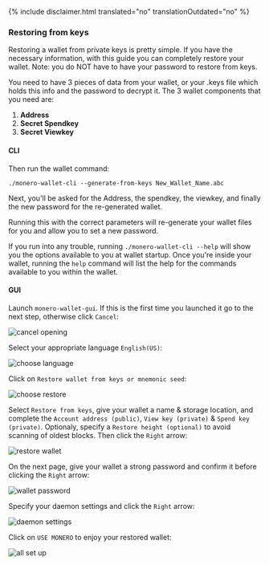 {% include disclaimer.html translated="no" translationOutdated="no" %}

### Restoring from keys

Restoring a wallet from private keys is pretty simple. If you have the necessary information, with this guide you can completely restore your wallet. Note: you do NOT have to have your password to restore from keys.

You need to have 3 pieces of data from your wallet, or your .keys file which holds this info and the password to decrypt it. The 3 wallet components that you need are:

1. **Address**
2. **Secret Spendkey**
3. **Secret Viewkey**


#### CLI

Then run the wallet command:

`./monero-wallet-cli --generate-from-keys New_Wallet_Name.abc`

Next, you'll be asked for the Address, the spendkey, the viewkey, and finally the new password for the re-generated wallet.

Running this with the correct parameters will re-generate your wallet files for you and allow you to set a new password.

If you run into any trouble, running `./monero-wallet-cli --help` will show you the options available to you at wallet startup. Once you're inside your wallet, running the `help` command will list the help for the commands available to you within the wallet.

#### GUI

Launch `monero-wallet-gui`. If this is the first time you launched it go to the next step, otherwise click `Cancel`:

![cancel opening](png/restore_from_keys/cancel-opening.png)

Select your appropriate language `English(US)`:

![choose language](png/restore_from_keys/choose-language.png)

Click on `Restore wallet from keys or mnemonic seed`:

![choose restore](png/restore_from_keys/choose-restore.png)

Select `Restore from keys`, give your wallet a name & storage location, and complete the `Account address (public)`, `View key (private)` & `Spend key (private)`. Optionaly, specify a `Restore height (optional)` to avoid scanning of oldest blocks. Then click the `Right` arrow:

![restore wallet](png/restore_from_keys/restore-wallet.png)

On the next page, give your wallet a strong password and confirm it before clicking the `Right` arrow:

![wallet password](png/restore_from_keys/wallet-password.png)

Specify your daemon settings and click the `Right` arrow:

![daemon settings](png/restore_from_keys/daemon-settings.png)

Click on `USE MONERO` to enjoy your restored wallet:

![all set up](png/restore_from_keys/all-set-up.png)
